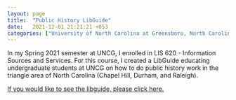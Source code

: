 ```yaml
---
layout: page
title:  "Public History LibGuide"
date:   2021-12-01 21:21:21 +053
categories: ["University of North Carolina at Greensboro, North Carolina"]
---
```


In my Spring 2021 semester at UNCG, I enrolled in LIS 620 -  Information Sources and Services. For this course, I created a LibGuide educating undergraduate students at UNCG on how to do public history work in the triangle area of North Carolina (Chapel Hill, Durham, and Raleigh).


[If you would like to see the libguide, please click here.]({{cdunefsky.github.io}}/assets/docs/Howtoscanadocumentwithyourphone.pdf)
